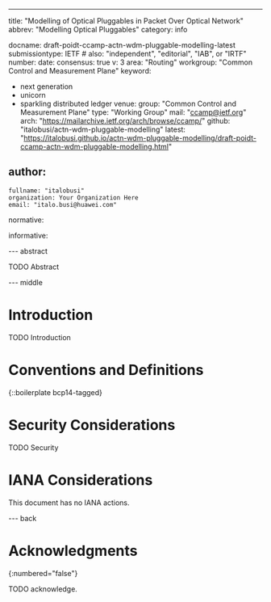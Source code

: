 ---
title: "Modelling of Optical Pluggables in Packet Over Optical Network"
abbrev: "Modelling Optical Pluggables"
category: info

docname: draft-poidt-ccamp-actn-wdm-pluggable-modelling-latest
submissiontype: IETF  # also: "independent", "editorial", "IAB", or "IRTF"
number:
date:
consensus: true
v: 3
area: "Routing"
workgroup: "Common Control and Measurement Plane"
keyword:
 - next generation
 - unicorn
 - sparkling distributed ledger
venue:
  group: "Common Control and Measurement Plane"
  type: "Working Group"
  mail: "ccamp@ietf.org"
  arch: "https://mailarchive.ietf.org/arch/browse/ccamp/"
  github: "italobusi/actn-wdm-pluggable-modelling"
  latest: "https://italobusi.github.io/actn-wdm-pluggable-modelling/draft-poidt-ccamp-actn-wdm-pluggable-modelling.html"

author:
 -
    fullname: "italobusi"
    organization: Your Organization Here
    email: "italo.busi@huawei.com"

normative:

informative:


--- abstract

TODO Abstract


--- middle

# Introduction

TODO Introduction


# Conventions and Definitions

{::boilerplate bcp14-tagged}


# Security Considerations

TODO Security


# IANA Considerations

This document has no IANA actions.


--- back

# Acknowledgments
{:numbered="false"}

TODO acknowledge.
